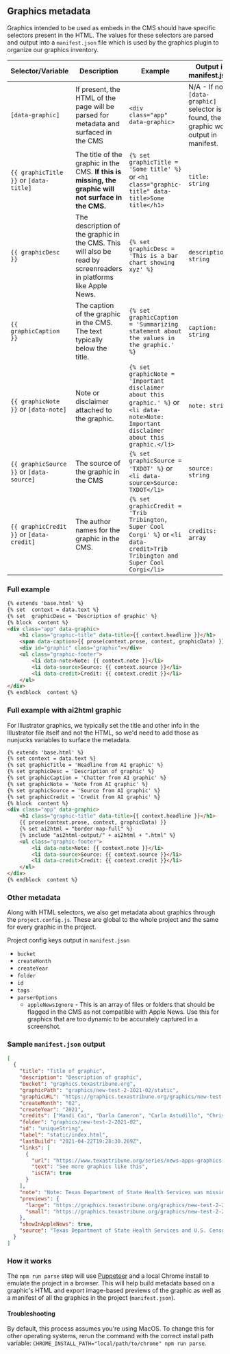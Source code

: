 ## Graphics metadata

Graphics intended to be used as embeds in the CMS should have specific selectors present in the HTML. The values for these selectors are parsed and output into a `manifest.json` file which is used by the graphics plugin to organize our graphics inventory.


| Selector/Variable | Description | Example | Output in manifest.json |
|--|--|--|--|
| `[data-graphic]` | If present, the HTML of the page will be parsed for metadata and surfaced in the CMS | `<div class="app" data-graphic>` | N/A - If no `[data-graphic]` selector is found, the graphic won't output in manifest. |
| `{{ graphicTitle }}` or `[data-title]` | The title of the graphic in the CMS. **If this is missing, the graphic will not surface in the CMS.** | `{% set  graphicTitle = 'Some title' %}` or `<h1 class="graphic-title" data-title>Some title</h1>` | `title: string` |
| `{{ graphicDesc }}` | The description of the graphic in the CMS. This will also be read by screenreaders in platforms like Apple News. | `{% set graphicDesc = 'This is a bar chart showing xyz' %}` | `description: string` |
| `{{ graphicCaption }}` | The caption of the graphic in the CMS. The text typically below the title. | `{% set graphicCaption = 'Summarizing statement about the values in the graphic.' %}` | `caption: string` |
| `{{ graphicNote }}` or `[data-note]` | Note or disclaimer attached to the graphic. | `{% set graphicNote = 'Important disclaimer about this graphic.' %}` or `<li data-note>Note: Important disclaimer about this graphic.</li>` | `note: string` |
| `{{ graphicSource }}` or `[data-source]` | The source of the graphic in the CMS | `{% set  graphicSource = 'TXDOT' %}` or `<li data-source>Source: TXDOT</li>` | `source: string` |
| `{{ graphicCredit }}` or `[data-credit]` | The author names for the graphic in the CMS. | `{% set  graphicCredit = 'Trib Tribington, Super Cool Corgi' %}` or `<li data-credit>Trib Tribington and Super Cool Corgi</li>`  | `credits: array` |

### Full example
```html
{% extends 'base.html' %}
{% set  context = data.text %}
{% set  graphicDesc = 'Description of graphic' %}
{% block  content %}
<div class="app" data-graphic>
	<h1 class="graphic-title" data-title>{{ context.headline }}</h1>
	<span data-caption>{{ prose(context.prose, context, graphicData) }}</span>
	<div id="graphic" class="graphic"></div>
	<ul class="graphic-footer">
		<li data-note>Note: {{ context.note }}</li>
		<li data-source>Source: {{ context.source }}</li>
		<li data-credit>Credit: {{ context.credit }}</li>
	</ul>
</div>
{% endblock  content %}
```
### Full example with ai2html graphic

For Illustrator graphics, we typically set the title and other info in the Illustrator file itself and not the HTML, so we'd need to add those as nunjucks variables to surface the metadata.

```html
{% extends 'base.html' %}
{% set context = data.text %}
{% set graphicTitle = 'Headline from AI graphic' %}
{% set graphicDesc = 'Description of graphic' %}
{% set graphicCaption = 'Chatter from AI graphic' %}
{% set graphicNote = 'Note from AI graphic' %}
{% set graphicSource = 'Source from AI graphic' %}
{% set graphicCredit = 'Credit from AI graphic' %}
{% block  content %}
<div class="app" data-graphic>
	<h1 class="graphic-title" data-title>{{ context.headline }}</h1>
	{{ prose(context.prose, context, graphicData) }}
	{% set ai2html = "border-map-full" %}
	{% include "ai2html-output/" + ai2html + ".html" %}
	<ul class="graphic-footer">
		<li data-note>Note: {{ context.note }}</li>
		<li data-source>Source: {{ context.source }}</li>
		<li data-credit>Credit: {{ context.credit }}</li>
	</ul>
</div>
{% endblock  content %}
```

### Other metadata

Along with HTML selectors, we also get metadata about graphics through the `project.config.js`. These are global to the whole project and the same for every graphic in the project.

Project config keys output in `manifest.json`
- `bucket`
- `createMonth`
- `createYear`
- `folder`
- `id`
- `tags`
- `parserOptions`
	- `appleNewsIgnore` - This is an array of files or folders that should be flagged in the CMS as not compatible with Apple News. Use this for graphics that are too dynamic to be accurately captured in a screenshot.

### Sample `manifest.json` output

```json
[
  {
    "title": "Title of graphic",
    "description": "Description of graphic",
    "bucket": "graphics.texastribune.org",
    "graphicPath": "graphics/new-test-2-2021-02/static",
    "graphicURL": "https://graphics.texastribune.org/graphics/new-test-2-2021-02/static/",
    "createMonth": "02",
    "createYear": "2021",
    "credits": ["Mandi Cai", "Darla Cameron", "Carla Astudillo", "Chris Essig"],
    "folder": "graphics/new-test-2-2021-02",
    "id": "uniqueString",
    "label": "static/index.html",
    "lastBuild": "2021-04-22T19:28:30.269Z",
    "links": [
      {
        "url": "https://www.texastribune.org/series/news-apps-graphics-databases/",
        "text": "See more graphics like this",
        "isCTA": true
      }
    ],
    "note": "Note: Texas Department of State Health Services was missing data last year.",
    "previews": {
      "large": "https://graphics.texastribune.org/graphics/new-test-2-2021-02/static/preview-large.png",
      "small": "https://graphics.texastribune.org/graphics/new-test-2-2021-02/static/preview-small.png"
    },
    "showInAppleNews": true,
    "source": "Texas Department of State Health Services and U.S. Census ACS 2018 population estimates"
  }
]

```


### How it works

The `npm run parse` step will use [Puppeteer](https://github.com/puppeteer/puppeteer) and a local Chrome install to emulate the project in a browser. This will help build metadata based on a graphic's HTML and export image-based previews of the graphic as well as a manifest of all the graphics in the project (`manifest.json`).

#### Troubleshooting
By default, this process assumes you're using MacOS. To change this for other operating systems, rerun the command with the correct install path variable: `CHROME_INSTALL_PATH="local/path/to/chrome" npm run parse`.
